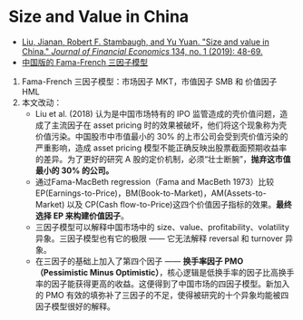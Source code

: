 # Size and Value in China

- [Liu, Jianan, Robert F. Stambaugh, and Yu Yuan. "Size and value in China." *Journal of Financial Economics* 134, no. 1 (2019): 48-69.](https://www.sciencedirect.com/science/article/pii/S0304405X19300625)
- [中国版的 Fama-French 三因子模型](https://zhuanlan.zhihu.com/p/48728998)



1. Fama-French 三因子模型：市场因子 MKT，市值因子 SMB 和 价值因子HML
2. 本文改动：
   - Liu et al. (2018) 认为是中国市场特有的 IPO 监管造成的壳价值问题，造成了主流因子在 asset pricing 时的效果被破坏，他们将这个现象称为壳价值污染。中国股市中市值最小的 30% 的上市公司会受到壳价值污染的严重影响，造成 asset pricing 模型不能正确反映出股票截面预期收益率的差异。为了更好的研究 A 股的定价机制，必须“壮士断腕”，**抛弃这市值最小的 30% 的公司。**
   - 通过Fama-MacBeth regression（Fama and MacBeth 1973）比较 EP(Earnings-to-Price)，BM(Book-to-Market)，AM(Assets-to-Market) 以及 CP(Cash flow-to-Price)这四个价值因子指标的效果。**最终选择 EP 来构建价值因子**。
   - 三因子模型可以解释中国市场中的 size、value、profitability、volatility 异象。三因子模型也有它的极限 —— 它无法解释 reversal 和 turnover 异象。
   - 在三因子的基础上加入了第四个因子 —— **换手率因子 PMO（Pessimistic Minus Optimistic）**，核心逻辑是低换手率的因子比高换手率的因子能获得更高的收益。这便得到了中国市场的四因子模型。新加入的 PMO 有效的填弥补了三因子的不足，使得被研究的十个异象均能被四因子模型很好的解释。